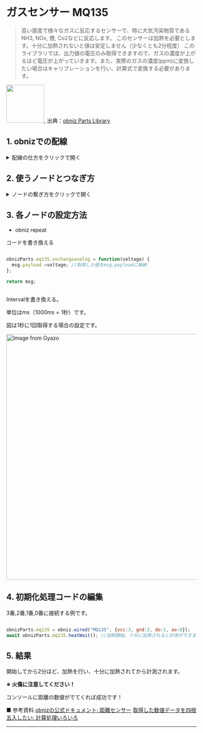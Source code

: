 # ガスセンサー MQ135

> 高い感度で様々なガスに反応するセンサーで、特に大気汚染物質であるNH3, NOx, 煙, Co2などに反応します。
> このセンサーは加熱を必要とします。十分に加熱されないと値は安定しません（少なくとも2分程度）
> このライブラリでは、出力値の電圧のみ取得できますので、ガスの濃度が上がるほど電圧が上がっていきます。また、実際のガスの濃度(ppm)に変換したい場合はキャリブレーションを行い、計算式で変換する必要があります。


<img src="https://docs.obniz.com/ja/sdk/parts/MQ135/image.jpg" width="100">, 出典：[obniz Parts Library](https://docs.obniz.com/ja/sdk/parts/MQ135/README.md)



## 1. obnizでの配線

<details><summary>配線の仕方をクリックで開く</summary>

<a href="https://gyazo.com/333e9751bf9f478ed388bc6bda7fa691"><img src="https://i.gyazo.com/333e9751bf9f478ed388bc6bda7fa691.jpg" alt="Image from Gyazo" width="500"/></a>

**★ 極性(+ -)があるため、接続に間違えがないか注意**


| 電子パーツの脚         | obnizピン         |
|--------------|---------------|
|  vcc |  obnizの3番    |
|  gnd  |   obnizの2番   |
|  do  |   obnizの1番   |
|  ao  |   obnizの0番   |

</details>

## 2. 使うノードとつなぎ方

<details><summary>ノードの繋ぎ方をクリックで開く</summary>
- obniz repeat
- dedbug

<a href="https://gyazo.com/f12a5b25d4c360c7e545ededed17019e"><img src="https://i.gyazo.com/f12a5b25d4c360c7e545ededed17019e.png" alt="Image from Gyazo" width="520"/></a>

</details>

## 3. 各ノードの設定方法

- obniz repeat

コードを書き換える

```javascript

obnizParts.mq135.onchangeanalog = function(voltage) {
  msg.payload =voltage; //取得した値をmsg.payloadに格納
};

return msg;



```

Intervalを書き換える。

単位はms（1000ms = 1秒）です。

図は1秒に1回取得する場合の設定です。

<a href="https://gyazo.com/8604f33b379baf4a666be0ab85ffdb16"><img src="https://i.gyazo.com/8604f33b379baf4a666be0ab85ffdb16.png" alt="Image from Gyazo" width="648"/></a>


## 4. 初期化処理コードの編集

3番,2番,1番,0番に接続する例です。

```javascript

obnizParts.mq135 = obniz.wired("MQ135", {vcc:3, gnd:2, do:1, ao:0});
await obnizParts.mq135.heatWait(); //加熱開始。十分に加熱されると計測ができます。

```


## 5. 結果

開始してから2分ほど、加熱を行い、十分に加熱されてから計測されます。

**※ 火傷に注意してください！**



コンソールに距離の数値がでてくれば成功です！


■ 参考資料
[obnizの公式ドキュメント: 距離センサー](https://docs.obniz.com/ja/guides/obniz-starter-kit/use-parts/distance)
[取得した数値データを四捨五入したい: 計算処理いろいろ](./math-data.md)



---
